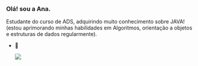 ### Olá! sou a Ana.
Estudante do curso de ADS, adquirindo muito conhecimento sobre JAVA! (estou aprimorando minhas habilidades em Algoritmos, orientação a objetos e estruturas de dados regularmente).

- 🌱 




  [<img src="https://img.shields.io/badge/linkedin-%230077B5.svg?&style=for-the-badge&logo=linkedin&logoColor=white" />](https://www.linkedin.com/in/ana-monteiro-paula//) 
